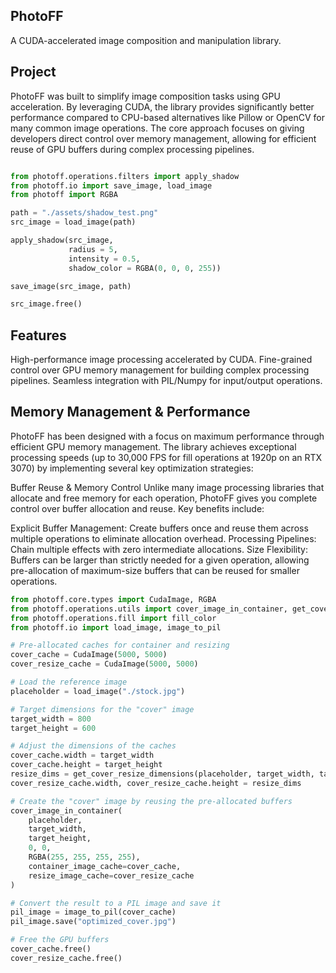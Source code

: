 ## PhotoFF

A CUDA-accelerated image composition and manipulation library.

## Project

PhotoFF was built to simplify image composition tasks using GPU acceleration. By leveraging CUDA, the library provides significantly better performance compared to CPU-based alternatives like Pillow or OpenCV for many common image operations.
The core approach focuses on giving developers direct control over memory management, allowing for efficient reuse of GPU buffers during complex processing pipelines.

```python

from photoff.operations.filters import apply_shadow
from photoff.io import save_image, load_image
from photoff import RGBA

path = "./assets/shadow_test.png"
src_image = load_image(path)

apply_shadow(src_image,
             radius = 5,
             intensity = 0.5,
             shadow_color = RGBA(0, 0, 0, 255))

save_image(src_image, path)

src_image.free()

```

## Features
High-performance image processing accelerated by CUDA.
Fine-grained control over GPU memory management for building complex processing pipelines.
Seamless integration with PIL/Numpy for input/output operations.

## Memory Management & Performance
PhotoFF has been designed with a focus on maximum performance through efficient GPU memory management. The library achieves exceptional processing speeds (up to 30,000 FPS for fill operations at 1920p on an RTX 3070) by implementing several key optimization strategies:

Buffer Reuse & Memory Control
Unlike many image processing libraries that allocate and free memory for each operation, PhotoFF gives you complete control over buffer allocation and reuse. Key benefits include:

Explicit Buffer Management: Create buffers once and reuse them across multiple operations to eliminate allocation overhead.
Processing Pipelines: Chain multiple effects with zero intermediate allocations.
Size Flexibility: Buffers can be larger than strictly needed for a given operation, allowing pre-allocation of maximum-size buffers that can be reused for smaller operations.

```python
from photoff.core.types import CudaImage, RGBA
from photoff.operations.utils import cover_image_in_container, get_cover_resize_dimensions
from photoff.operations.fill import fill_color
from photoff.io import load_image, image_to_pil

# Pre-allocated caches for container and resizing
cover_cache = CudaImage(5000, 5000)
cover_resize_cache = CudaImage(5000, 5000)

# Load the reference image
placeholder = load_image("./stock.jpg")

# Target dimensions for the "cover" image
target_width = 800
target_height = 600

# Adjust the dimensions of the caches
cover_cache.width = target_width
cover_cache.height = target_height
resize_dims = get_cover_resize_dimensions(placeholder, target_width, target_height)
cover_resize_cache.width, cover_resize_cache.height = resize_dims

# Create the "cover" image by reusing the pre-allocated buffers
cover_image_in_container(
    placeholder,
    target_width,
    target_height,
    0, 0,
    RGBA(255, 255, 255, 255),
    container_image_cache=cover_cache,
    resize_image_cache=cover_resize_cache
)

# Convert the result to a PIL image and save it
pil_image = image_to_pil(cover_cache)
pil_image.save("optimized_cover.jpg")

# Free the GPU buffers
cover_cache.free()
cover_resize_cache.free()

```
